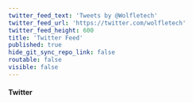 ```yaml
---
twitter_feed_text: 'Tweets by @Wolfletech'
twitter_feed_url: 'https://twitter.com/wolfletech'
twitter_feed_height: 600
title: 'Twitter Feed'
published: true
hide_git_sync_repo_link: false
routable: false
visible: false
---
```


#### Twitter
